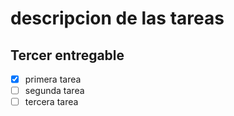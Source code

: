 # descripcion de las tareas

## Tercer entregable
- [x]  primera tarea
- [ ]  segunda tarea
- [ ]  tercera tarea
